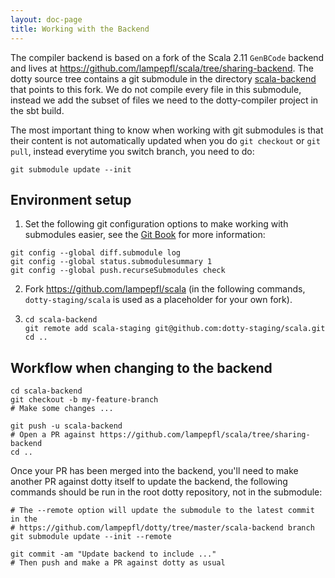 ```yaml
---
layout: doc-page
title: Working with the Backend
---
```


The compiler backend is based on a fork of the Scala 2.11 `GenBCode` backend and
lives at https://github.com/lampepfl/scala/tree/sharing-backend. The dotty
source tree contains a git submodule in the directory
[scala-backend](https://github.com/lampepfl/dotty/tree/master/scala-backend)
that points to this fork. We do not compile every file in this submodule,
instead we add the subset of files we need to the dotty-compiler project in the
sbt build.

The most important thing to know when working with git submodules is that
their content is not automatically updated when you do `git checkout` or `git
pull`, instead everytime you switch branch, you need to do:

``` shell
git submodule update --init
```

## Environment setup

1. Set the following git configuration options to make working with submodules
easier, see the [Git Book](https://git-scm.com/book/en/v2/Git-Tools-Submodules)
for more information:
``` shell
git config --global diff.submodule log
git config --global status.submodulesummary 1
git config --global push.recurseSubmodules check
```

2. Fork https://github.com/lampepfl/scala (in the following commands,
   `dotty-staging/scala` is used as a placeholder for your
   own fork).
3. ```shell
   cd scala-backend
   git remote add scala-staging git@github.com:dotty-staging/scala.git
   cd ..
   ```

## Workflow when changing to the backend

```shell
cd scala-backend
git checkout -b my-feature-branch
# Make some changes ...

git push -u scala-backend
# Open a PR against https://github.com/lampepfl/scala/tree/sharing-backend
cd ..
```

Once your PR has been merged into the backend, you'll need to make another PR
against dotty itself to update the backend, the following commands should be run
in the root dotty repository, not in the submodule:

``` shell
# The --remote option will update the submodule to the latest commit in the
# https://github.com/lampepfl/dotty/tree/master/scala-backend branch
git submodule update --init --remote

git commit -am "Update backend to include ..."
# Then push and make a PR against dotty as usual
```
